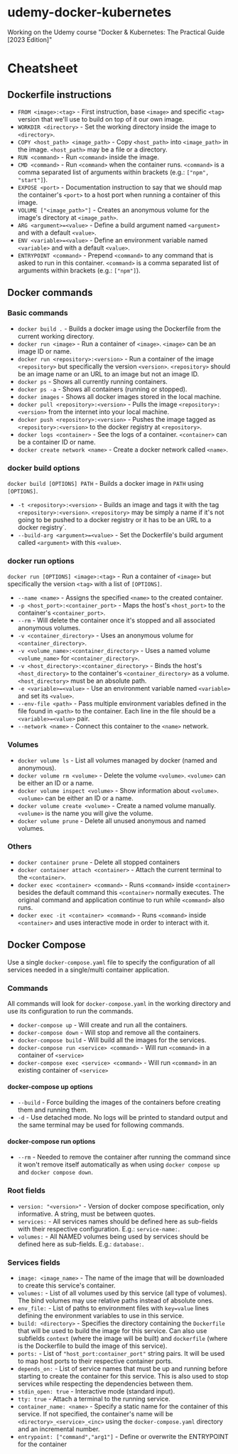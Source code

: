 # udemy-docker-kubernetes
Working on the Udemy course "Docker & Kubernetes: The Practical Guide [2023 Edition]"


# Cheatsheet

## Dockerfile instructions
- `FROM <image>:<tag>` - First instruction, base `<image>` and specific `<tag>` version that we'll use to build on top of it our own image.
- `WORKDIR <directory>` - Set the working directory inside the image to `<directory>`.
- `COPY <host_path> <image_path>` - Copy `<host_path>` into `<image_path>` in the image. `<host_path>` may be a file or a directory.
- `RUN <command>` - Run `<command>` inside the image.
- `CMD <command>` - Run `<command>` when the container runs. `<command>` is a comma separated list of arguments within brackets (e.g.: `["npm", "start"]`).
- `EXPOSE <port>` - Documentation instruction to say that we should map the container's `<port>` to a host port when running a container of this image.
- `VOLUME ["<image_path>"]` - Creates an anonymous volume for the image's directory at `<image_path>`.
- `ARG <argument>=<value>` - Define a build argument named `<argument>` and with a default `<value>`.
- `ENV <variable>=<value>` - Define an environment variable named `<variable>` and with a default `<value>`.
- `ENTRYPOINT <command>` - Prepend `<command>` to any command that is asked to run in this container. `<command>` is a comma separated list of arguments within brackets (e.g.: `["npm"]`).

## Docker commands

### Basic commands
- `docker build .` - Builds a docker image using the Dockerfile from the current working directory.
- `docker run <image>` - Run a container of `<image>`. `<image>` can be an image ID or name.
- `docker run <repository>:<version>` - Run a container of the image `<repository>` but specifically the version `<version>`. `<repository>` should be an image name or an URL to an image but not an image ID.
- `docker ps` - Shows all currently running containers.
- `docker ps -a` - Shows all containers (running or stopped).
- `docker images` - Shows all docker images stored in the local machine.
- `docker pull <repository>:<version>` - Pulls the image `<repository>:<version>` from the internet into your local machine.
- `docker push <repository>:<version>` - Pushes the image tagged as `<repository>:<version>` to the docker registry at `<repository>`.
- `docker logs <container>` - See the logs of a container. `<container>` can be a container ID or name.
- `docker create network <name>` - Create a docker network called `<name>`.

### docker build options
`docker build [OPTIONS] PATH` - Builds a docker image in `PATH` using `[OPTIONS]`.

- `-t <repository>:<version>` - Builds an image and tags it with the tag `<repository>:<version>`. `<repository>` may be simply a name if it's not going to be pushed to a docker registry or it has to be an URL to a docker registry`.
- `--build-arg <argument>=<value>` - Set the Dockerfile's build argument called `<argument>` with this `<value>`.

### docker run options
`docker run [OPTIONS] <image>:<tag>` - Run a container of `<image>` but specifically the version `<tag>` with a list of `[OPTIONS]`.

- `--name <name>` - Assigns the specified `<name>` to the created container.
- `-p <host_port>:<container_port>` - Maps the host's `<host_port>` to the container's `<container_port>`.
- `--rm` - Will delete the container once it's stopped and all associated anonymous volumes.
- `-v <container_directory>` - Uses an anonymous volume for `<container_directory>`.
- `-v <volume_name>:<container_directory>` - Uses a named volume `<volume_name>` for `<container_directory>`.
- `-v <host_directory>:<container_directory>` - Binds the host's `<host_directory>` to the container's `<container_directory>` as a volume. `<host_directory>` must be an absolute path.
- `-e <variable>=<value>` - Use an environment variable named `<variable>` and set its `<value>`.
- `--env-file <path>` - Pass multiple environment variables defined in the file found in `<path>` to the container. Each line in the file should be a `<variable>=<value>` pair.
- `--network <name>` - Connect this container to the `<name>` network.

### Volumes
- `docker volume ls` - List all volumes managed by docker (named and anonymous).
- `docker volume rm <volume>` - Delete the volume `<volume>`. `<volume>` can be either an ID or a name.
- `docker volume inspect <volume>` - Show information about `<volume>`. `<volume>` can be either an ID or a name.
- `docker volume create <volume>` - Create a named volume manually.  `<volume>` is the name you will give the volume.
- `docker volume prune` - Delete all unused anonymous and named volumes.

### Others
- `docker container prune` - Delete all stopped containers
- `docker container attach <container>` - Attach the current terminal to the `<container>`.
- `docker exec <container> <command>` - Runs `<command>` inside `<container>` besides the default command this `<container>` normally executes. The original command and application continue to run while `<command>` also runs.
- `docker exec -it <container> <command>` - Runs `<command>` inside `<container>` and uses interactive mode in order to interact with it.

## Docker Compose

Use a single `docker-compose.yaml` file to specify the configuration of all services needed in a single/multi container application.

### Commands

All commands will look for `docker-compose.yaml` in the working directory and use its configuration to run the commands.

- `docker-compose up` -  Will create and run all the containers.
- `docker-compose down` - Will stop and remove all the containers.
- `docker-compose build` - Will build all the images for the services.
- `docker-compose run <service> <command>` - Will run `<command>` in a container of `<service>`
- `docker-compose exec <service> <command>` - Will run `<command>` in an existing container of `<service>`

#### docker-compose up options
- `--build` - Force building the images of the containers before creating them and running them.
- `-d` - Use detached mode. No logs will be printed to standard output and the same terminal may be used for following commands.

#### docker-compose run options
- `--rm` - Needed to remove the container after running the command since it won't remove itself automatically as when using `docker compose up` and `docker compose down`.

### Root fields
- `version: "<version>"` - Version of docker compose specification, only informative. A string, must be between quotes.
- `services:` - All services names should be defined here as sub-fields with their respective configuration.  E.g.: `service-name:`.
- `volumes:` - All NAMED volumes being used by services should be defined here as sub-fields. E.g.: `database:`.

### Services fields
- `image: <image_name>` - The name of the image that will be downloaded to create this service's container.
- `volumes:` - List of all volumes used by this service (all type of volumes). The bind volumes may use relative paths instead of absolute ones.
- `env_file:` - List of paths to environment files with `key=value` lines defining the environment variables to use in this service.
- `build: <directory>` - Specifies the directory containing the `Dockerfile` that will be used to build the image for this service. Can also use subfields `context` (where the image will be built) and `dockerfile` (where is the Dockerfile to build the image of this service).
- `ports:` - List of `"host_port:container_port"` string pairs. It will be used to map host ports to their respective container ports.
- `depends_on:` - List of service names that must be up and running before starting to create the container for this service. This is also used to stop services while respecting the dependencies between them.
- `stdin_open: true` - Interactive mode (standard input).
- `tty: true` - Attach a terminal to the running service.
- `container_name: <name>` - Specify a static name for the container of this service. If not specified, the container's name will be `<directory>_<service>_<inc>` using the `docker-compose.yaml` directory and an incremental number.
- `entrypoint: ["command","arg1"]` - Define or overwrite the ENTRYPOINT for the container

